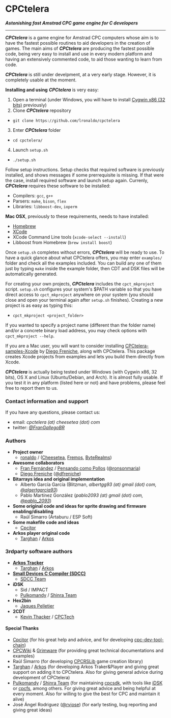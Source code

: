 # CPCtelera

_**Astonishing fast Amstrad CPC game engine for C developers**_

---------------------------------------------------------------

_**CPCtelera**_ is a game engine for Amstrad CPC computers whose aim is to have the fastest possible 
routines to aid developers in the creation of games. The main aims of _**CPCtelera**_ are producing the fastest possible code, being very easy to install and use in every modern platform and having an extensively commented code, to aid those wanting to learn from code.

_**CPCtelera**_ is still under develpment, at a very early stage. However, it is completely usable at the moment.

**Installing and using** _**CPCtelera**_ is very easy:
 1. Open a terminal (under Windows, you will have to install [Cygwin x86 (32 bits)](https://cygwin.com/) previously)
 2. Clone _**CPCtelera**_ repository
   * `git clone https://github.com/lronaldo/cpctelera`
 3. Enter _**CPCtelera**_ folder
   * `cd cpctelera/`
 4. Launch `setup.sh`
   * `./setup.sh`

Follow setup instructions. Setup checks that required software is previously installed, and shows messages if some prerrequisite is missing. If that were the case, install required software and launch setup again. Currenly, _**CPCtelera**_ requires these software to be installed:
 * Compilers: `gcc`, `g++`
 * Parsers: `make`, `bison`, `flex`
 * Libraries: `libboost-dev`, `ioperm`

**Mac OSX**, previously to these requirements, needs to have installed: 
 * [Homebrew](http://brew.sh/)
 * [XCode](https://itunes.apple.com/es/app/xcode/id497799835?mt=12)
 * XCode Command Line tools (`xcode-select --install`)
 * Libboost from Homebrew (`brew install boost`)

Once `setup.sh` completes without errors, _**CPCtelera**_ will be ready to use. To have a quick glance about what CPCtelera offers, you may enter `examples/` folder and check all the examples included. You can build any one of them just by typing `make` inside the example folder, then CDT and DSK files will be automatically generated.

For creating your own projects, _**CPCtelera**_ includes the `cpct_mkproject` script. `setup.sh` configures your system's $PATH variable so that you have direct access to `cpct_mkproject` anywhere on your system (you should close and open your terminal again after `setup.sh` finishes). Creating a new project is as easy as typing this:
 * `cpct_mkproject <project_folder>`

 If you wanted to specify a project name (different than the folder name) and/or a concrete binary load address, you may check options with `cpct_mkproject --help`.

If you are a Mac user, you will want to consider installing [CPCtelera-samples-Xcode](https://github.com/dfreniche/cpctelera_samples_xcode) by [Diego Freniche](http://blog.freniche.com), along with CPCtelera. This package creates Xcode projects from examples and lets you build them directly from Xcode.

_**CPCtelera**_ is actually being tested under Windows (with Cygwin x86, 32 bits), OS X and Linux (Ubuntu/Debian, and Arch). It is almost fully usable. If you test it in any platform (listed here or not) and have problems, please feel free to report them to us. 

### Contact information and support

If you have any questions, please contact us:
 
 * email:    _cpctelera (at) cheesetea (dot) com_
 * twitter:  *[@FranGallegoBR](http://twitter.com/frangallegobr)*
 
### Authors

 * **Project owner** 
   * [ronaldo](http://twitter.com/frangallegobr) / ([Cheesetea](http://www.cheesetea.com), [Fremos](http://fremos.cheesetea.com),  [ByteRealms](http://www.byterealms.com))
 * **Awesome collaborators**
   * [Fran Fernández](https://twitter.com/ronsonmaria) / [Pensando como Pollos](http://www.pensandocomopollos.com/) ([@ronsonmaria](https://twitter.com/ronsonmaria))
   * [Diego Freniche](http://blog.freniche.com) ([@dfreniche](https://twitter.com/dfreniche))
 * **Bitarrays idea and original implementation**
   * Alberto García García (Blitzman, _albertgg93 (at) gmail (dot) com, [@algertgarcia93](http://twitter.com/algertgarcia93)_)
   * Pablo Martínez González (*pablo2093 (at) gmail (dot) com, [@pablo_2093](http://twitter.com/pablo_2093)*)
 * **Some original code and ideas for sprite drawing and firmware enabling/disabling**
   * Raúl Simarro (Artaburu / ESP Soft)
 * **Some makefile code and ideas**
   * [Cpcitor](http://github.com/cpcitor)
 * **Arkos player original code**
   * [Targhan](http://www.julien-nevo.com/) / [Arkos](http://www.cpcwiki.eu/index.php/Arkos)

### 3rdparty software authors
 
 * **[Arkos Tracker](http://www.grimware.org/doku.php/documentations/software/arkos.tracker/start)**
   * [Targhan](http://www.julien-nevo.com/) / [Arkos](http://www.cpcwiki.eu/index.php/Arkos)
 * **[Small Devices C Compiler (SDCC)](http://sdcc.sourceforge.net/)**
   * [SDCC Team](http://sdcc.sourceforge.net/index.php#Who)
 * **iDSK**
   * Sid / IMPACT 
   * [Pulkomandy](http://www.pushnpop.net/profile-47.html) / [Shinra Team](http://pulko.mandy.pagesperso-orange.fr/shinra/index.shtml)
 * **Hex2bin**
   * [Jaques Pelletier](https://www.linkedin.com/pub/jacques-pelletier/a/668/309)
 * **2CDT**
   * [Kevin Thacker](http://www.cpctech.org.uk/about.html) / [CPCTech](http://www.cpctech.org.uk/) 

#### Special Thanks

 * [Cpcitor](http://github.com/cpcitor) (for his great help and advice, and for developing [cpc-dev-tool-chain](http://github.com/cpcitor/cpc-dev-tool-chain))
 * [CPCWiki](http://cpcwiki.eu) & [Grimware](http://grimware.org/) (for providing great technical documentations and examples)
 * Raúl Simarro (for developing [CPCRSLib](http://sourceforge.net/projects/cpcrslib/) game creation library)
 * [Targhan](http://www.julien-nevo.com/) / [Arkos](http://www.cpcwiki.eu/index.php/Arkos) (for developing Arkos Traker&Player and giving great support on adding it to CPCtelera. Also for giving general advice during development of CPCtelera)
 * [Pulkomandy](http://www.pushnpop.net/profile-47.html) / [Shinra Team](http://pulko.mandy.pagesperso-orange.fr/shinra/index.shtml) (for maintaining [cpcsdk](https://github.com/cpcsdk), with tools like [iDSK](https://code.google.com/p/cpcsdk/downloads/detail?name=iDSK_015.7z&can=2&q=) or [cpcfs](https://code.google.com/p/cpcsdk/wiki/cpcfs), among others. For giving great advice and being helpful at every moment. Also for willing to give the best for CPC and maintain it alive)
 * José Ángel Rodriguez ([@rvjose](http://twitter.com/rvjose)) (for early testing, bug reporting and giving great ideas)